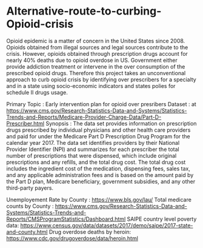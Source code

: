 # Alternative-route-to-curbing-Opioid-crisis
Opioid epidemic is a matter of concern in the United States since 2008. Opioids obtained from illegal sources and legal sources contribute to the crisis. However, opioids obtained through prescription drugs account for nearly 40% deaths due to opioid overdose in US. Government either provide addiction treatment or intervene in the over consumption of the prescribed opioid drugs. Therefore this project takes an unconventional approach to curb opioid crisis by identifying over prescribers for a specialty and in a state using socio-economic indicators and states polies for schedule II drugs usage.

Primary Topic : Early intervention plan for opioid over presribers
Dataset : at https://www.cms.gov/Research-Statistics-Data-and-Systems/Statistics-Trends-and-Reports/Medicare-Provider-Charge-Data/Part-D-Prescriber.html
Synopsis :
The data set provides information on prescription drugs prescribed by individual physicians and other health care providers and paid for under the Medicare Part D Prescription Drug Program for the calendar year 2017. The data set identifies providers by their National Provider Identifier (NPI) and summarizes for each prescriber the total number of prescriptions that were dispensed, which include original prescriptions and any refills, and the total drug cost. The total drug cost includes the ingredient cost of the medication, dispensing fees, sales tax, and any applicable administration fees and is based on the amount paid by the Part D plan, Medicare beneficiary, government subsidies, and any other third-party payers.

Unemployement Rate by County : https://www.bls.gov/lau/
Total medicare counts by County : https://www.cms.gov/Research-Statistics-Data-and-Systems/Statistics-Trends-and-Reports/CMSProgramStatistics/Dashboard.html
SAIPE country level poverty data: https://www.census.gov/data/datasets/2017/demo/saipe/2017-state-and-county.html
Drug overdose deaths by heroin: https://www.cdc.gov/drugoverdose/data/heroin.html
